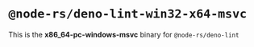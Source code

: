 # `@node-rs/deno-lint-win32-x64-msvc`

This is the **x86_64-pc-windows-msvc** binary for `@node-rs/deno-lint`
